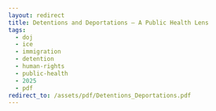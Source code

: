 ```yaml
---
layout: redirect
title: Detentions and Deportations — A Public Health Lens
tags:
  - doj
  - ice
  - immigration
  - detention
  - human-rights
  - public-health
  - 2025
  - pdf
redirect_to: /assets/pdf/Detentions_Deportations.pdf
---
```

